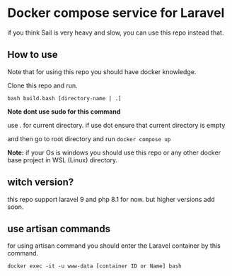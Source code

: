 # Docker compose service for Laravel

if you think Sail is very heavy and slow, you can use this repo instead that.

## How to use

Note that for using this repo you should have docker knowledge.

Clone this repo and run.

`bash build.bash [directory-name | .]`

**Note dont use sudo for this command**

use . for current directory. if use dot ensure that current directory is empty

and then go to root directory and run `docker compose up`

**Note:** if your Os is windows you should use this repo or any other docker base project in WSL (Linux) directory.

## witch version?

this repo support laravel 9 and php 8.1 for now. but higher versions add soon.

## use artisan commands

for using artisan command you should enter the Laravel container by this command.

`docker exec -it -u www-data [container ID or Name] bash`

